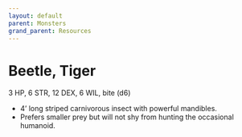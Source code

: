 ```yaml
---
layout: default
parent: Monsters
grand_parent: Resources
---
```


# Beetle, Tiger

3 HP, 6 STR, 12 DEX, 6 WIL, bite (d6)

- 4’ long striped carnivorous insect with powerful mandibles. 
- Prefers smaller prey but will not shy from hunting the occasional humanoid.
